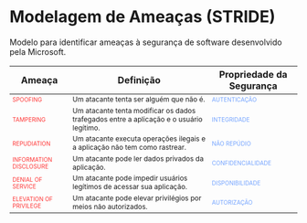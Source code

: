 <style>
  th {
    font-size: 16px;
    font-weight: bold;
  }

  td {
    font-size: 12px;
  }

  .td-threat {
    color: #FF3434;
    text-transform: uppercase;
    font-size: 10px;
  }

  .td-property {
    color: #73a3ff;
    text-transform: uppercase;
    font-size: 10px;
  }
</style>
# Modelagem de Ameaças (STRIDE)

Modelo para identificar ameaças à segurança de software desenvolvido pela Microsoft.

<table>
  <thead>
    <tr>
      <th>Ameaça</th>
      <th>Definição</th>
      <th>Propriedade da Segurança</th>
    </tr>
  </thead>
  <tbody>
    <tr>
      <td class="td-threat">Spoofing</td>
      <td>Um atacante tenta ser alguém que não é.</td>
      <td class="td-property">Autenticação</td>
    </tr>
    <tr>
      <td class="td-threat">Tampering</td>
      <td>Um atacante tenta modificar os dados trafegados entre a aplicação e o usuário legítimo.</td>
      <td class="td-property">Integridade</td>
    </tr>
    <tr>
      <td class="td-threat">Repudiation</td>
      <td>Um atacante executa operações ilegais e a aplicação não tem como rastrear.</td>
      <td class="td-property">Não Repúdio</td>
    </tr>
    <tr>
      <td class="td-threat">Information Disclosure</td>
      <td>Um atacante pode ler dados privados da aplicação.</td>
      <td class="td-property">Confidencialidade</td>
    </tr>
    <tr>
      <td class="td-threat">Denial Of Service</td>
      <td>Um atacante pode impedir usuários legítimos de acessar sua aplicação.</td>
      <td class="td-property">Disponibilidade</td>
    </tr>
    <tr>
      <td class="td-threat">Elevation Of Privilege</td>
      <td>Um atacante pode elevar privilégios por meios não autorizados.</td>
      <td class="td-property">Autorização</td>
    </tr>
  </tbody>
</table>